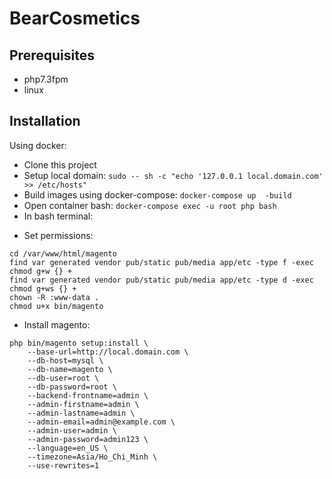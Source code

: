 # BearCosmetics

## Prerequisites
- php7.3fpm
- linux

## Installation
Using docker:
- Clone this project
- Setup local domain: 
`sudo -- sh -c "echo '127.0.0.1 local.domain.com' >> /etc/hosts"`
- Build images using docker-compose:
`docker-compose up  -build`
- Open container bash:
`docker-compose exec -u root php bash`
- In bash terminal:
* Set permissions:
```
cd /var/www/html/magento
find var generated vendor pub/static pub/media app/etc -type f -exec chmod g+w {} +
find var generated vendor pub/static pub/media app/etc -type d -exec chmod g+ws {} +
chown -R :www-data . 
chmod u+x bin/magento
```
* Install magento:
```
php bin/magento setup:install \
    --base-url=http://local.domain.com \
    --db-host=mysql \
    --db-name=magento \
    --db-user=root \
    --db-password=root \
    --backend-frontname=admin \
    --admin-firstname=admin \
    --admin-lastname=admin \
    --admin-email=admin@example.com \
    --admin-user=admin \
    --admin-password=admin123 \
    --language=en_US \
    --timezone=Asia/Ho_Chi_Minh \
    --use-rewrites=1
```
